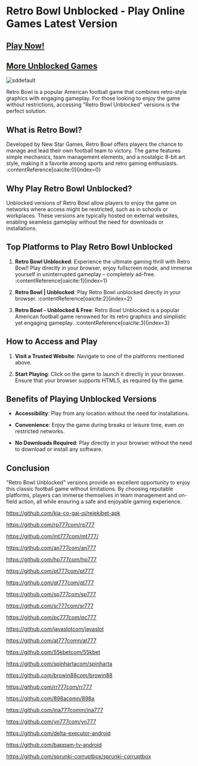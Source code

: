# Retro Bowl Unblocked - Play Online Games Latest Version

## [Play Now!](https://tinyurl.com/2s46pemj)

## [More Unblocked Games](https://github.com/Unblocked-Games-Online/.github)

![sddefault](https://github.com/user-attachments/assets/c9563e95-ada6-4e3e-af1e-230eeef5c15b)

Retro Bowl is a popular American football game that combines retro-style graphics with engaging gameplay. For those looking to enjoy the game without restrictions, accessing "Retro Bowl Unblocked" versions is the perfect solution.

## What is Retro Bowl?

Developed by New Star Games, Retro Bowl offers players the chance to manage and lead their own football team to victory. The game features simple mechanics, team management elements, and a nostalgic 8-bit art style, making it a favorite among sports and retro gaming enthusiasts. :contentReference[oaicite:0]{index=0}

## Why Play Retro Bowl Unblocked?

Unblocked versions of Retro Bowl allow players to enjoy the game on networks where access might be restricted, such as in schools or workplaces. These versions are typically hosted on external websites, enabling seamless gameplay without the need for downloads or installations.

## Top Platforms to Play Retro Bowl Unblocked

1. **Retro Bowl Unblocked**: Experience the ultimate gaming thrill with Retro Bowl! Play directly in your browser, enjoy fullscreen mode, and immerse yourself in uninterrupted gameplay – completely ad-free. :contentReference[oaicite:1]{index=1}

2. **Retro Bowl | Unblocked**: Play Retro Bowl unblocked directly in your browser. :contentReference[oaicite:2]{index=2}

3. **Retro Bowl - Unblocked & Free**: Retro Bowl Unblocked is a popular American football game renowned for its retro graphics and simplistic yet engaging gameplay. :contentReference[oaicite:3]{index=3}

## How to Access and Play

1. **Visit a Trusted Website**: Navigate to one of the platforms mentioned above.

2. **Start Playing**: Click on the game to launch it directly in your browser. Ensure that your browser supports HTML5, as required by the game.

## Benefits of Playing Unblocked Versions

- **Accessibility**: Play from any location without the need for installations.

- **Convenience**: Enjoy the game during breaks or leisure time, even on restricted networks.

- **No Downloads Required**: Play directly in your browser without the need to download or install any software.

## Conclusion

"Retro Bowl Unblocked" versions provide an excellent opportunity to enjoy this classic football game without limitations. By choosing reputable platforms, players can immerse themselves in team management and on-field action, all while ensuring a safe and enjoyable gaming experience.

https://github.com/kia-co-gai-oi/rejekibet-apk

https://github.com/rp777com/rp777

https://github.com/mt777com/mt777/

https://github.com/an777com/an777

https://github.com/hp777com/hp777

https://github.com/pt777com/pt777

https://github.com/qt777com/qt777

https://github.com/sp777com/sp777

https://github.com/sr777com/sr777

https://github.com/pc777com/pc777

https://github.com/jayaslotcom/jayaslot

https://github.com/at777comn/at777

https://github.com/55kbetcom/55kbet

https://github.com/spinhartacom/spinharta

https://github.com/browin88com/browin88

https://github.com/rr777com/rr777

https://github.com/898acomn/898a

https://github.com/ina777comm/ina777

https://github.com/yn777com/yn777

https://github.com/delta-executor-android

https://github.com/bappam-tv-android

https://github.com/sprunki-corruptbox/sprunki-corruptbox
